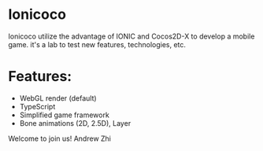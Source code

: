# Ionicoco
Ionicoco utilize the advantage of IONIC and Cocos2D-X to develop a mobile game. it's a lab to test new features, technologies, etc.

# Features:
* WebGL render (default)
* TypeScript
* Simplified game framework
* Bone animations (2D, 2.5D), Layer

Welcome to join us!
Andrew Zhi
